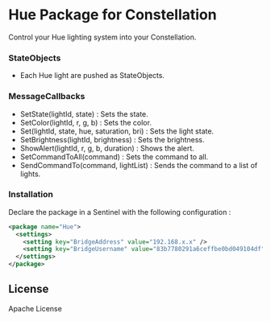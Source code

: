# Hue Package for Constellation

Control your Hue lighting system into your Constellation.

### StateObjects
  - Each Hue light are pushed as StateObjects.

### MessageCallbacks
  - SetState(lightId, state) : Sets the state.
  - SetColor(lightId, r, g, b) : Sets the color.
  - Set(lightId, state, hue, saturation, bri) : Sets the light state.
  - SetBrightness(lightId, brightness) : Sets the brightness.
  - ShowAlert(lightId, r, g, b, duration) : Shows the alert.
  - SetCommandToAll(command) : Sets the command to all.
  - SendCommandTo(command, lightList) : Sends the command to a list of lights.

### Installation

Declare the package in a Sentinel with the following configuration :
```xml
<package name="Hue">
  <settings>
    <setting key="BridgeAddress" value="192.168.x.x" />
    <setting key="BridgeUsername" value="83b7780291a6ceffbe0bd049104df" />
  </settings>
</package>
```
License
----

Apache License